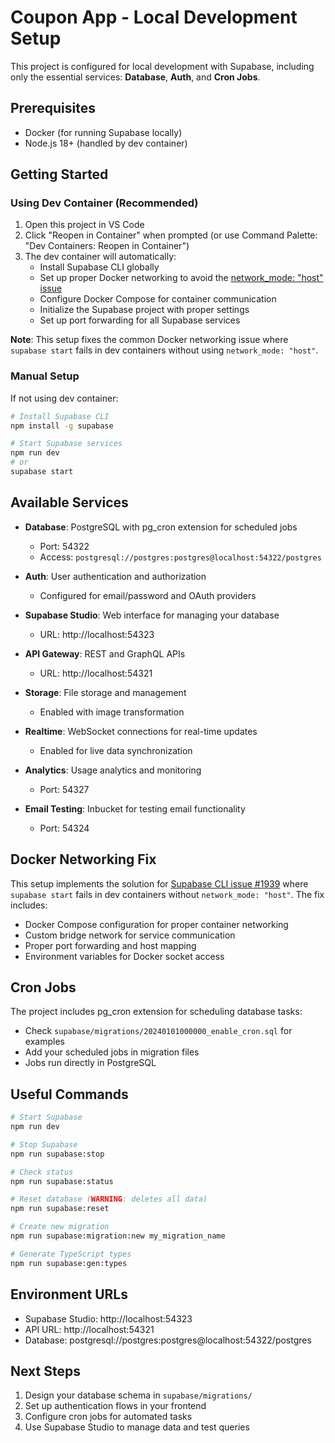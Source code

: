 # Coupon App - Local Development Setup

This project is configured for local development with Supabase, including only the essential services: **Database**, **Auth**, and **Cron Jobs**.

## Prerequisites

- Docker (for running Supabase locally)
- Node.js 18+ (handled by dev container)

## Getting Started

### Using Dev Container (Recommended)

1. Open this project in VS Code
2. Click "Reopen in Container" when prompted (or use Command Palette: "Dev Containers: Reopen in Container")
3. The dev container will automatically:
   - Install Supabase CLI globally
   - Set up proper Docker networking to avoid the [network_mode: "host" issue](https://github.com/supabase/cli/issues/1939)
   - Configure Docker Compose for container communication
   - Initialize the Supabase project with proper settings
   - Set up port forwarding for all Supabase services

**Note**: This setup fixes the common Docker networking issue where `supabase start` fails in dev containers without using `network_mode: "host"`.

### Manual Setup

If not using dev container:

```bash
# Install Supabase CLI
npm install -g supabase

# Start Supabase services
npm run dev
# or
supabase start
```

## Available Services

- **Database**: PostgreSQL with pg_cron extension for scheduled jobs
  - Port: 54322
  - Access: `postgresql://postgres:postgres@localhost:54322/postgres`

- **Auth**: User authentication and authorization
  - Configured for email/password and OAuth providers

- **Supabase Studio**: Web interface for managing your database
  - URL: http://localhost:54323

- **API Gateway**: REST and GraphQL APIs
  - URL: http://localhost:54321

- **Storage**: File storage and management
  - Enabled with image transformation

- **Realtime**: WebSocket connections for real-time updates
  - Enabled for live data synchronization

- **Analytics**: Usage analytics and monitoring
  - Port: 54327

- **Email Testing**: Inbucket for testing email functionality
  - Port: 54324

## Docker Networking Fix

This setup implements the solution for [Supabase CLI issue #1939](https://github.com/supabase/cli/issues/1939) where `supabase start` fails in dev containers without `network_mode: "host"`. The fix includes:

- Docker Compose configuration for proper container networking
- Custom bridge network for service communication
- Proper port forwarding and host mapping
- Environment variables for Docker socket access

## Cron Jobs

The project includes pg_cron extension for scheduling database tasks:

- Check `supabase/migrations/20240101000000_enable_cron.sql` for examples
- Add your scheduled jobs in migration files
- Jobs run directly in PostgreSQL

## Useful Commands

```bash
# Start Supabase
npm run dev

# Stop Supabase
npm run supabase:stop

# Check status
npm run supabase:status

# Reset database (WARNING: deletes all data)
npm run supabase:reset

# Create new migration
npm run supabase:migration:new my_migration_name

# Generate TypeScript types
npm run supabase:gen:types
```

## Environment URLs

- Supabase Studio: http://localhost:54323
- API URL: http://localhost:54321
- Database: postgresql://postgres:postgres@localhost:54322/postgres

## Next Steps

1. Design your database schema in `supabase/migrations/`
2. Set up authentication flows in your frontend
3. Configure cron jobs for automated tasks
4. Use Supabase Studio to manage data and test queries
